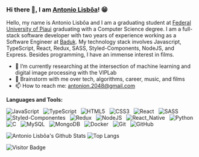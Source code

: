 ### Hi there 👋, I am [Antonio Lisbôa](https://github.com/Note45)! 😁

Hello, my name is Antonio Lisbôa and I am a graduating student at [Federal University of Piaui](https://ufpi.br/) graduating with a Computer Science degree. I am a full-stack software developer with two years of experience working as a Software Engineer at [Baduk](https://www.baduk.vc/inicio). My technology stack involves Javascript, TypeScript, React, Redux, SASS, Styled-Components, NodeJS, and Express. Besides programming, I have an immense interest in films.

- 🔭 I’m currently researching at the intersection of machine learning and digital image processing with the VIPLab
- 💬 Brainstorm with me over tech, algorithms, career, music, and films 
- 📫 How to reach me: antonion.2048@gmail.com

**Languages and Tools:** 

![JavaScript](https://img.shields.io/badge/-JavaScript-black?logo=javascript&style=social)&nbsp;&nbsp;
![TypeScript](https://img.shields.io/badge/-Typescript-black?logo=TypeScript&style=social)&nbsp;&nbsp;
![HTML5](https://img.shields.io/badge/-HTML5-black?logo=html5&style=social)&nbsp;&nbsp;
![CSS3](https://img.shields.io/badge/-CSS3-black?logo=css3&style=social)&nbsp;&nbsp;
![React](https://img.shields.io/badge/-React-black?logo=react&style=social)&nbsp;&nbsp;
![SASS](https://img.shields.io/badge/-SASS-black?logo=SASS&style=social)&nbsp;&nbsp;
![Styled-Componentes](https://img.shields.io/badge/Styled_Components-black?logo=styled-components&style=social)&nbsp;&nbsp;
![Redux](https://img.shields.io/badge/Redux-black?logo=Redux&style=social)&nbsp;&nbsp;
![NodeJS](https://img.shields.io/badge/-Node.JS-black?logo=node.js&style=social)&nbsp;&nbsp;
![React_Native](https://img.shields.io/badge/-React_Native-black?logo=react&logoColor=%2361DAFB&style=social)&nbsp;&nbsp;
![Python](https://img.shields.io/badge/-Python-black?logo=Python&style=social)&nbsp;&nbsp;
![C](https://img.shields.io/badge/-C-black?logo=c&style=social)&nbsp;&nbsp;
![MySQL](https://img.shields.io/badge/-MySQL-black?logo=mysql&style=social)&nbsp;&nbsp;
![MongoDB](https://img.shields.io/badge/-MongoDB-black?logo=mongodb&style=social)&nbsp;&nbsp;
![Docker](https://img.shields.io/badge/-Docker-black?logo=Docker&style=social)&nbsp;&nbsp;
![Git](https://img.shields.io/badge/-Git-black?logo=git&style=social)&nbsp;&nbsp;
![GitHub](https://img.shields.io/badge/-GitHub-black?logo=github&style=social)&nbsp;&nbsp;

![Antonio Lisbôa's Github Stats](https://github-readme-stats.vercel.app/api?username=note45&count_private=true&show_icons=true&include_all_commits=true)
![Top Langs](https://github-readme-stats.vercel.app/api/top-langs/?username=note45&hide=TeX&layout=compact)

![Visitor Badge](https://visitor-badge.laobi.icu/badge?page_id=note45.note45)
